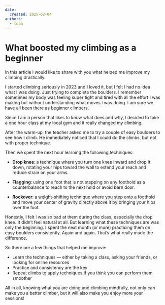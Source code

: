```yaml
---
date:
  created: 2025-08-04
authors:
  - team
---
```


# What boosted my climbing as a beginner

In this article I would like to share with you what helped me improve my climbing drastically. 
<!-- more -->

I started climbing seriously in 2023 and I loved it, but I felt I had no idea what I was doing. Just trying to complete the boulders. I remember sometimes my body was feeling super tight and tired with all the effort I was making but without understanding what moves I was doing. I am sure we have all been there as beginner climbers. 

Since I am a person that likes to know what does and why, I decided to take a one hour class at my local gym and it really changed my climbing.

After the warm-up, the teacher asked me to try a couple of easy boulders to see how I climb. He immediately noticed that I could do the climbs, but not with proper technique.

Then we spent the next hour learning the following techniques:

- **Drop knee**: a technique where you turn one knee inward and drop it down, rotating your hips toward the wall to extend your reach and reduce strain on your arms.

- **Flagging**: using one foot that is not stepping on any foothold as a counterbalance to reach to the next hold or avoid barn door.

- **Rockover**: a weight-shifting technique where you step onto a foothold and move your center of gravity directly above it by bringing your hips over the foot.

Honestly, I felt I was so bad at them during the class, especially the drop knee. It didn’t feel natural at all. But learning what these techniques are was only the beginning. I spent the next month (or more) practicing them on easy boulders consistently. Again and again. That’s what really made the difference.

So there are a few things that helped me improve:

- Learn the techniques — either by taking a class, asking your friends, or looking for online resources
- Practice and consistency are the key
- Repeat climbs to apply techniques if you think you can perform them smoother

All in all, knowing what you are doing and climbing mindfully, not only can make you a better climber, but it will also make you enjoy more your sessions!

